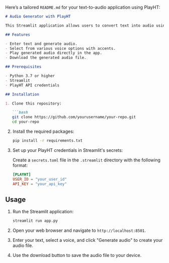 Here’s a tailored `README.md` for your text-to-audio application using PlayHT:

```markdown
# Audio Generator with PlayHT

This Streamlit application allows users to convert text into audio using the PlayHT text-to-speech API. Users can select from a variety of voices with different accents and download the generated audio.

## Features

- Enter text and generate audio.
- Select from various voice options with accents.
- Play generated audio directly in the app.
- Download the generated audio file.

## Prerequisites

- Python 3.7 or higher
- Streamlit
- PlayHT API credentials

## Installation

1. Clone this repository:

   ```bash
   git clone https://github.com/yourusername/your-repo.git
   cd your-repo
   ```

2. Install the required packages:

   ```bash
   pip install -r requirements.txt
   ```

3. Set up your PlayHT credentials in Streamlit's secrets:

   Create a `secrets.toml` file in the `.streamlit` directory with the following format:

   ```toml
   [PLAYHT]
   USER_ID = "your_user_id"
   API_KEY = "your_api_key"
   ```

## Usage

1. Run the Streamlit application:

   ```bash
   streamlit run app.py
   ```

2. Open your web browser and navigate to `http://localhost:8501`.

3. Enter your text, select a voice, and click "Generate audio" to create your audio file.

4. Use the download button to save the audio file to your device.
